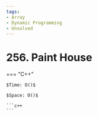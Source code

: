 ```yaml
---
tags:
- Array
- Dynamic Programming
- Unsolved
---
```



# 256. Paint House

=== "C++"

    $Time: O()$

    $Space: O()$

    ```c++
    ```